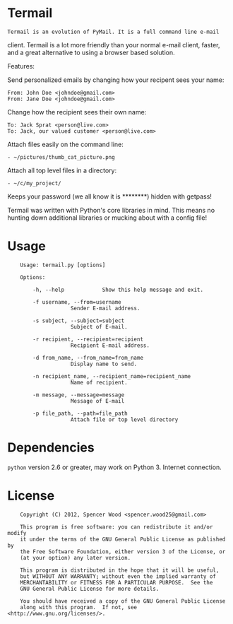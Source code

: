 Termail
====

	Termail is an evolution of PyMail. It is a full command line e-mail
client. Termail is a lot more friendly than your normal e-mail client,
faster, and a great alternative to using a browser based solution.

Features:

Send personalized emails by changing how your recipent sees your name:

	From: John Doe <johndoe@gmail.com>
	From: Jane Doe <johndoe@gmail.com>

Change how the recipient sees their own name:

	To: Jack Sprat <person@live.com>
	To: Jack, our valued customer <person@live.com>
	
Attach files easily on the command line:
	
	- ~/pictures/thumb_cat_picture.png

Attach all top level files in a directory:
	
	- ~/c/my_project/

Keeps your password (we all know it is ********) hidden with getpass!

Termail was written with Python's core libraries in mind. This means no
hunting down additional libraries or mucking about with a config file!

Usage
====

        Usage: termail.py [options]

        Options:
        
            -h, --help            Show this help message and exit.
            
            -f username, --from=username
                        Sender E-mail address.
                        
            -s subject, --subject=subject
                        Subject of E-mail.
                        
            -r recipient, --recipient=recipient
						Recipient E-mail address.
            
            -d from_name, --from_name=from_name
                        Display name to send.
                        
            -n recipient_name, --recipient_name=recipient_name
                        Name of recipient.
                        
            -m message, --message=message
						Message of E-mail
			
			-p file_path, --path=file_path
						Attach file or top level directory


Dependencies
====

`python` version 2.6 or greater, may work on Python 3.
Internet connection.


License
====

        Copyright (C) 2012, Spencer Wood <spencer.wood25@gmail.com>

        This program is free software: you can redistribute it and/or modify
        it under the terms of the GNU General Public License as published by
        the Free Software Foundation, either version 3 of the License, or
        (at your option) any later version.

        This program is distributed in the hope that it will be useful,
        but WITHOUT ANY WARRANTY; without even the implied warranty of
        MERCHANTABILITY or FITNESS FOR A PARTICULAR PURPOSE.  See the
        GNU General Public License for more details.

        You should have received a copy of the GNU General Public License
        along with this program.  If not, see <http://www.gnu.org/licenses/>.
